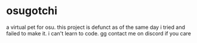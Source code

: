 # osugotchi
a virtual pet for osu. this project is defunct as of the same day i tried and failed to make it. i can't learn to code. gg
contact me on discord if you care
